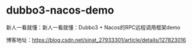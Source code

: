 # dubbo3-nacos-demo
新人一看就懂：新人一看就懂：Dubbo3 + Nacos的RPC远程调用框架demo

博客地址：https://blog.csdn.net/sinat_27933301/article/details/127823016